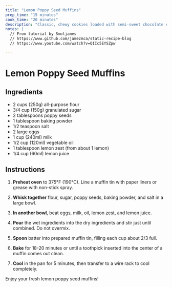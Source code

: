 ```yaml
---
title: "Lemon Poppy Seed Muffins"
prep_time: "15 minutes"
cook_time: "20 minutes"
description: "Classic, chewy cookies loaded with semi-sweet chocolate chips, perfect for dunking in milk."
notes: |
  // From tutorial by Smoljames
  // https://www.github.com/jamezmca/static-recipe-blog
  // https://www.youtube.com/watch?v=QIIc5EYSZpw

---
```


# Lemon Poppy Seed Muffins

## Ingredients

- 2 cups (250g) all-purpose flour
- 3/4 cup (150g) granulated sugar
- 2 tablespoons poppy seeds
- 1 tablespoon baking powder
- 1/2 teaspoon salt
- 2 large eggs
- 1 cup (240ml) milk
- 1/2 cup (120ml) vegetable oil
- 1 tablespoon lemon zest (from about 1 lemon)
- 1/4 cup (60ml) lemon juice

## Instructions

1. **Preheat oven** to 375°F (190°C). Line a muffin tin with paper liners or grease with non-stick spray.

2. **Whisk together** flour, sugar, poppy seeds, baking powder, and salt in a large bowl.

3. **In another bowl**, beat eggs, milk, oil, lemon zest, and lemon juice.

4. **Pour** the wet ingredients into the dry ingredients and stir just until combined. Do not overmix.

5. **Spoon** batter into prepared muffin tin, filling each cup about 2/3 full.

6. **Bake** for 18-20 minutes or until a toothpick inserted into the center of a muffin comes out clean.

7. **Cool** in the pan for 5 minutes, then transfer to a wire rack to cool completely.

Enjoy your fresh lemon poppy seed muffins!
